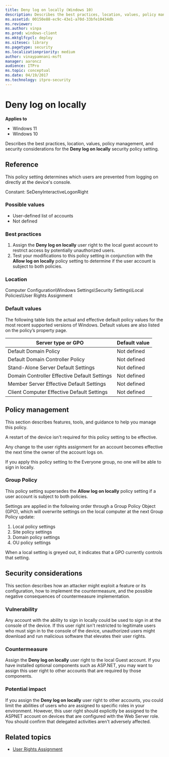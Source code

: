 ```yaml
---
title: Deny log on locally (Windows 10)
description: Describes the best practices, location, values, policy management, and security considerations for the Deny log on locally security policy setting.
ms.assetid: 00150e88-ec9c-43e1-a70d-33bfe10434db
ms.reviewer: 
ms.author: vinpa
ms.prod: windows-client
ms.mktglfcycl: deploy
ms.sitesec: library
ms.pagetype: security
ms.localizationpriority: medium
author: vinaypamnani-msft
manager: aaroncz
audience: ITPro
ms.topic: conceptual
ms.date: 04/19/2017
ms.technology: itpro-security
---
```


# Deny log on locally

**Applies to**
-   Windows 11
-   Windows 10

Describes the best practices, location, values, policy management, and security considerations for the **Deny log on locally** security policy setting.

## Reference

This policy setting determines which users are prevented from logging on directly at the device's console.

Constant: SeDenyInteractiveLogonRight

### Possible values

-   User-defined list of accounts
-   Not defined

### Best practices

1.  Assign the **Deny log on locally** user right to the local guest account to restrict access by potentially unauthorized users.
2.  Test your modifications to this policy setting in conjunction with the **Allow log on locally** policy setting to determine if the user account is subject to both policies.

### Location

Computer Configuration\\Windows Settings\\Security Settings\\Local Policies\\User Rights Assignment

### Default values

The following table lists the actual and effective default policy values for the most recent supported versions of Windows. Default values are also listed on the policy’s property page.

| Server type or GPO | Default value |
| - | - |
| Default Domain Policy | Not defined | 
| Default Domain Controller Policy | Not defined| 
| Stand-Alone Server Default Settings | Not defined| 
| Domain Controller Effective Default Settings | Not defined| 
| Member Server Effective Default Settings | Not defined| 
| Client Computer Effective Default Settings | Not defined| 
 
## Policy management

This section describes features, tools, and guidance to help you manage this policy.

A restart of the device isn't required for this policy setting to be effective.

Any change to the user rights assignment for an account becomes effective the next time the owner of the account logs on.

If you apply this policy setting to the Everyone group, no one will be able to sign in locally.

### Group Policy

This policy setting supersedes the **Allow log on locally** policy setting if a user account is subject to both policies.

Settings are applied in the following order through a Group Policy Object (GPO), which will overwrite settings on the local computer at the next Group Policy update:

1.  Local policy settings
2.  Site policy settings
3.  Domain policy settings
4.  OU policy settings

When a local setting is greyed out, it indicates that a GPO currently controls that setting.

## Security considerations

This section describes how an attacker might exploit a feature or its configuration, how to implement the countermeasure, and the possible negative consequences of countermeasure implementation.

### Vulnerability

Any account with the ability to sign in locally could be used to sign in at the console of the device. If this user right isn't restricted to legitimate users who must sign in to the console of the device, unauthorized users might download and run malicious software that elevates their user rights.

### Countermeasure

Assign the **Deny log on locally** user right to the local Guest account. If you have installed optional components such as ASP.NET, you may want to assign this user right to other accounts that are required by those components.

### Potential impact

If you assign the **Deny log on locally** user right to other accounts, you could limit the abilities of users who are assigned to specific roles in your environment. However, this user right should explicitly be assigned to the ASPNET account on devices that are configured with the Web Server role. You should confirm that delegated activities aren't adversely affected.

## Related topics

- [User Rights Assignment](user-rights-assignment.md)
